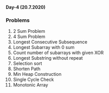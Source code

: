 #### Day-4 (20.7.2020)

### Problems

1) 2 Sum Problem
2) 4 Sum Problem
3) Longest Consecutive Subsequence
4) Longest Subarray with 0 sum
5) Count number of subarrays with given XOR
6) Longest Substring without repeat
7) Selection sort
8) Shorten Path
9) Min Heap Construction
10) Single Cycle Check
11) Monotonic Array
